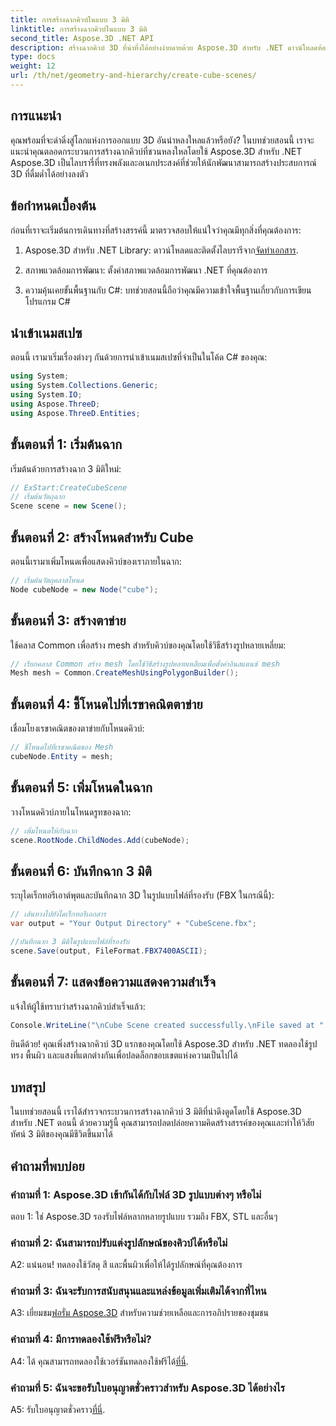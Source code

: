 ```yaml
---
title: การสร้างฉากคิวบ์ในแบบ 3 มิติ
linktitle: การสร้างฉากคิวบ์ในแบบ 3 มิติ
second_title: Aspose.3D .NET API
description: สร้างฉากคิวบ์ 3D ที่น่าทึ่งได้อย่างง่ายดายด้วย Aspose.3D สำหรับ .NET ดาวน์โหลดห้องสมุด ทำตามคำแนะนำทีละขั้นตอนของเรา และปลดปล่อย
type: docs
weight: 12
url: /th/net/geometry-and-hierarchy/create-cube-scenes/
---
```

## การแนะนำ

คุณพร้อมที่จะดำดิ่งสู่โลกแห่งการออกแบบ 3D อันน่าหลงใหลแล้วหรือยัง? ในบทช่วยสอนนี้ เราจะแนะนำคุณตลอดกระบวนการสร้างฉากคิวบ์ที่ชวนหลงใหลโดยใช้ Aspose.3D สำหรับ .NET Aspose.3D เป็นไลบรารี่ที่ทรงพลังและอเนกประสงค์ที่ช่วยให้นักพัฒนาสามารถสร้างประสบการณ์ 3D ที่ดื่มด่ำได้อย่างลงตัว

## ข้อกำหนดเบื้องต้น

ก่อนที่เราจะเริ่มต้นการเดินทางที่สร้างสรรค์นี้ มาตรวจสอบให้แน่ใจว่าคุณมีทุกสิ่งที่คุณต้องการ:

1.  Aspose.3D สำหรับ .NET Library: ดาวน์โหลดและติดตั้งไลบรารีจาก[จัดทำเอกสาร](https://reference.aspose.com/3d/net/).

2. สภาพแวดล้อมการพัฒนา: ตั้งค่าสภาพแวดล้อมการพัฒนา .NET ที่คุณต้องการ

3. ความคุ้นเคยขั้นพื้นฐานกับ C#: บทช่วยสอนนี้ถือว่าคุณมีความเข้าใจพื้นฐานเกี่ยวกับการเขียนโปรแกรม C#

## นำเข้าเนมสเปซ

ตอนนี้ เรามาเริ่มเรื่องต่างๆ กันด้วยการนำเข้าเนมสเปซที่จำเป็นในโค้ด C# ของคุณ:

```csharp
using System;
using System.Collections.Generic;
using System.IO;
using Aspose.ThreeD;
using Aspose.ThreeD.Entities;
```

## ขั้นตอนที่ 1: เริ่มต้นฉาก

เริ่มต้นด้วยการสร้างฉาก 3 มิติใหม่:

```csharp
// ExStart:CreateCubeScene
// เริ่มต้นวัตถุฉาก
Scene scene = new Scene();
```

## ขั้นตอนที่ 2: สร้างโหนดสำหรับ Cube

ตอนนี้เรามาเพิ่มโหนดเพื่อแสดงคิวบ์ของเราภายในฉาก:

```csharp
// เริ่มต้นวัตถุคลาสโหนด
Node cubeNode = new Node("cube");
```

## ขั้นตอนที่ 3: สร้างตาข่าย

ใช้คลาส Common เพื่อสร้าง mesh สำหรับคิวบ์ของคุณโดยใช้วิธีสร้างรูปหลายเหลี่ยม:

```csharp
// เรียกคลาส Common สร้าง mesh โดยใช้วิธีสร้างรูปหลายเหลี่ยมเพื่อตั้งค่าอินสแตนซ์ mesh
Mesh mesh = Common.CreateMeshUsingPolygonBuilder();
```

## ขั้นตอนที่ 4: ชี้โหนดไปที่เรขาคณิตตาข่าย

เชื่อมโยงเรขาคณิตของตาข่ายกับโหนดคิวบ์:

```csharp
// ชี้โหนดไปที่เรขาคณิตของ Mesh
cubeNode.Entity = mesh;
```

## ขั้นตอนที่ 5: เพิ่มโหนดในฉาก

วางโหนดคิวบ์ภายในโหนดรูทของฉาก:

```csharp
// เพิ่มโหนดให้กับฉาก
scene.RootNode.ChildNodes.Add(cubeNode);
```

## ขั้นตอนที่ 6: บันทึกฉาก 3 มิติ

ระบุไดเร็กทอรีเอาต์พุตและบันทึกฉาก 3D ในรูปแบบไฟล์ที่รองรับ (FBX ในกรณีนี้):

```csharp
// เส้นทางไปยังไดเร็กทอรีเอกสาร
var output = "Your Output Directory" + "CubeScene.fbx";

//บันทึกฉาก 3 มิติในรูปแบบไฟล์ที่รองรับ
scene.Save(output, FileFormat.FBX7400ASCII);
```

## ขั้นตอนที่ 7: แสดงข้อความแสดงความสำเร็จ

แจ้งให้ผู้ใช้ทราบว่าสร้างฉากคิวบ์สำเร็จแล้ว:

```csharp
Console.WriteLine("\nCube Scene created successfully.\nFile saved at " + output);
```

ยินดีด้วย! คุณเพิ่งสร้างฉากคิวบ์ 3D แรกของคุณโดยใช้ Aspose.3D สำหรับ .NET ทดลองใช้รูปทรง พื้นผิว และแสงที่แตกต่างกันเพื่อปลดล็อกขอบเขตแห่งความเป็นไปได้

## บทสรุป

ในบทช่วยสอนนี้ เราได้สำรวจกระบวนการสร้างฉากคิวบ์ 3 มิติที่น่าดึงดูดโดยใช้ Aspose.3D สำหรับ .NET ตอนนี้ ด้วยความรู้นี้ คุณสามารถปลดปล่อยความคิดสร้างสรรค์ของคุณและทำให้วิสัยทัศน์ 3 มิติของคุณมีชีวิตขึ้นมาได้

## คำถามที่พบบ่อย

### คำถามที่ 1: Aspose.3D เข้ากันได้กับไฟล์ 3D รูปแบบต่างๆ หรือไม่

ตอบ 1: ใช่ Aspose.3D รองรับไฟล์หลากหลายรูปแบบ รวมถึง FBX, STL และอื่นๆ

### คำถามที่ 2: ฉันสามารถปรับแต่งรูปลักษณ์ของคิวบ์ได้หรือไม่

A2: แน่นอน! ทดลองใช้วัสดุ สี และพื้นผิวเพื่อให้ได้รูปลักษณ์ที่คุณต้องการ

### คำถามที่ 3: ฉันจะรับการสนับสนุนและแหล่งข้อมูลเพิ่มเติมได้จากที่ไหน

 A3: เยี่ยมชม[ฟอรั่ม Aspose.3D](https://forum.aspose.com/c/3d/18) สำหรับความช่วยเหลือและการอภิปรายของชุมชน

### คำถามที่ 4: มีการทดลองใช้ฟรีหรือไม่?

 A4: ได้ คุณสามารถทดลองใช้เวอร์ชันทดลองใช้ฟรีได้[ที่นี่](https://releases.aspose.com/).

### คำถามที่ 5: ฉันจะขอรับใบอนุญาตชั่วคราวสำหรับ Aspose.3D ได้อย่างไร

 A5: รับใบอนุญาตชั่วคราว[ที่นี่](https://purchase.aspose.com/temporary-license/).
